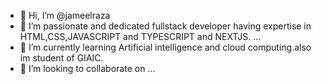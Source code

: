 - 👋 Hi, I’m @jameelraza
- 👀 I’m passionate and dedicated fullstack developer having expertise in HTML,CSS,JAVASCRIPT and TYPESCRIPT and NEXTJS. ...
- 🌱 I’m currently learning Artificial intelligence and cloud computing.also im student of GIAIC.
- 💞️ I’m looking to collaborate on ...
